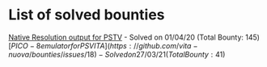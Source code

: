 # List of solved bounties

[Native Resolution output for PSTV](https://github.com/vita-nuova/bounties/issues/7#issuecomment-607211657) - Solved on 01/04/20 (Total Bounty: 145$)
[PICO-8 emulator for PS VITA](https://github.com/vita-nuova/bounties/issues/18) - Solved on 27/03/21 (Total Bounty: 41$)
